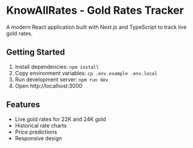 # KnowAllRates - Gold Rates Tracker

A modern React application built with Next.js and TypeScript to track live gold rates.

## Getting Started

1. Install dependencies: `npm install`
2. Copy environment variables: `cp .env.example .env.local`
3. Run development server: `npm run dev`
4. Open http://localhost:3000

## Features

- Live gold rates for 22K and 24K gold
- Historical rate charts
- Price predictions
- Responsive design
